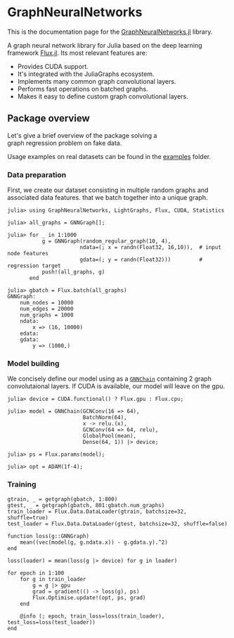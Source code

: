 # GraphNeuralNetworks

This is the documentation page for the [GraphNeuralNetworks.jl](https://github.com/CarloLucibello/GraphNeuralNetworks.jl) library.

A graph neural network library for Julia based on the deep learning framework [Flux.jl](https://github.com/FluxML/Flux.jl).
Its most relevant features are:
* Provides CUDA support.
* It's integrated with the JuliaGraphs ecosystem.
* Implements many common graph convolutional layers.
* Performs fast operations on batched graphs. 
* Makes it easy to define custom graph convolutional layers.


## Package overview

Let's give a brief overview of the package solving a  
graph regression problem on fake data. 

Usage examples on real datasets can be found in the [examples](https://github.com/CarloLucibello/GraphNeuralNetworks.jl/tree/master/examples) folder. 

### Data preparation

First, we create our dataset consisting in multiple random graphs and associated data features. 
that we batch together into a unique graph.

```juliarepl
julia> using GraphNeuralNetworks, LightGraphs, Flux, CUDA, Statistics

julia> all_graphs = GNNGraph[];

julia> for _ in 1:1000
           g = GNNGraph(random_regular_graph(10, 4),  
                       ndata=(; x = randn(Float32, 16,10)),  # input node features
                       gdata=(; y = randn(Float32)))         # regression target   
           push!(all_graphs, g)
       end

julia> gbatch = Flux.batch(all_graphs)
GNNGraph:
    num_nodes = 10000
    num_edges = 20000
    num_graphs = 1000
    ndata:
        x => (16, 10000)
    edata:
    gdata:
        y => (1000,)
```


### Model building 

We concisely define our model using as a [`GNNChain`](@ref) containing 2 graph convolutaional 
layers. If CUDA is available, our model will leave on the gpu.

```juliarepl
julia> device = CUDA.functional() ? Flux.gpu : Flux.cpu;

julia> model = GNNChain(GCNConv(16 => 64),
                        BatchNorm(64),
                        x -> relu.(x),
                        GCNConv(64 => 64, relu),
                        GlobalPool(mean),
                        Dense(64, 1)) |> device;

julia> ps = Flux.params(model);

julia> opt = ADAM(1f-4);
```

### Training 

```juliarepl
gtrain, _ = getgraph(gbatch, 1:800)
gtest, _ = getgraph(gbatch, 801:gbatch.num_graphs)
train_loader = Flux.Data.DataLoader(gtrain, batchsize=32, shuffle=true)
test_loader = Flux.Data.DataLoader(gtest, batchsize=32, shuffle=false)

function loss(g::GNNGraph)
    mean((vec(model(g, g.ndata.x)) - g.gdata.y).^2)
end

loss(loader) = mean(loss(g |> device) for g in loader)

for epoch in 1:100
    for g in train_loader
        g = g |> gpu
        grad = gradient(() -> loss(g), ps)
        Flux.Optimise.update!(opt, ps, grad)
    end

    @info (; epoch, train_loss=loss(train_loader), test_loss=loss(test_loader))
end
```
